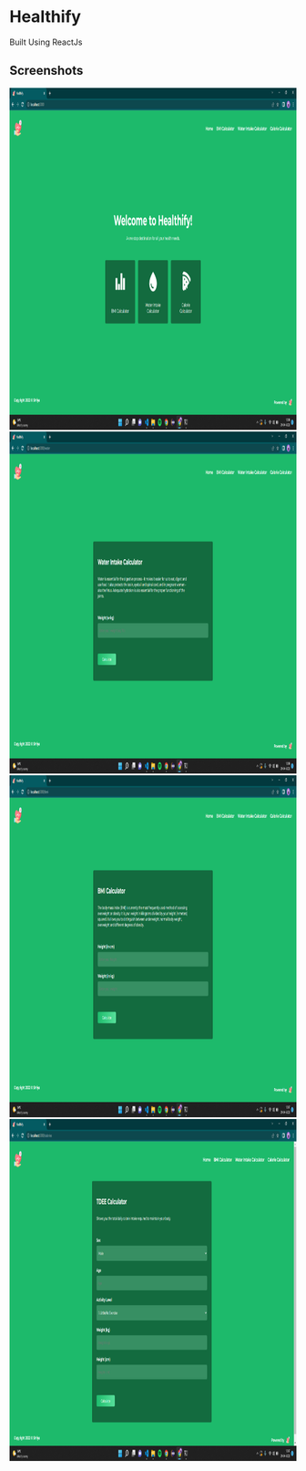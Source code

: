 #  Healthify
Built Using ReactJs 

## Screenshots 

<img src="screenshots/ss1.png" height="600" width="800">
 <img src="screenshots/ss2.png" height="600" width="800">
 <img src="screenshots/ss3.png" height="600" width="800">
  <img src="screenshots/ss4.png" height="600" width="800">

